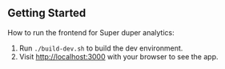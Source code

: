 ## Getting Started

How to run the frontend for Super duper analytics:

1. Run `./build-dev.sh` to build the dev environment.
2. Visit [http://localhost:3000](http://localhost:3000) with your browser to see the app.
